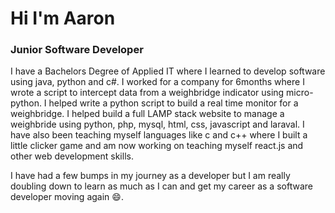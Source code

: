 # Hi I'm Aaron
### Junior Software Developer

I have a Bachelors Degree of Applied IT where I learned to develop software using java, python and c#. I worked for a company for 6months where I wrote a script to intercept data from a weighbridge indicator using micro-python. I helped write a python script to build a real time monitor for a weighbridge. I helped build a full LAMP stack website to manage a weighbride using python, php, mysql, html, css, javascript and laraval. I have also been teaching myself languages like c and c++ where I built a little clicker game and am now working on teaching myself react.js and other web development skills.

I have had a few bumps in my journey as a developer but I am really doubling down to learn as much as I can and get my career as a software developer moving again :smile:.
